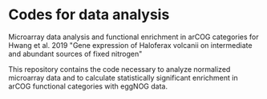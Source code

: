 # Codes for data analysis
Microarray data analysis and functional enrichment in arCOG categories for Hwang et al. 2019 "Gene expression of Haloferax volcanii on intermediate and abundant sources of fixed nitrogen"

This repository contains the code necessary to analyze normalized microarray data and to calculate statistically significant enrichment in arCOG functional categories with eggNOG data.
